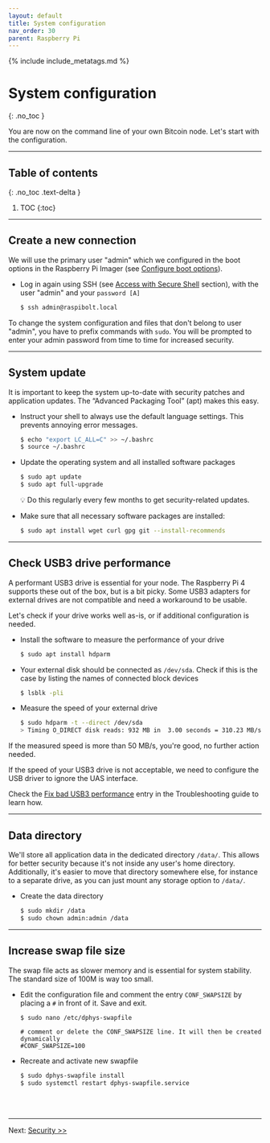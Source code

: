 ```yaml
---
layout: default
title: System configuration
nav_order: 30
parent: Raspberry Pi
---
```

<!-- markdownlint-disable MD014 MD022 MD025 MD033 MD040 -->
{% include include_metatags.md %}

# System configuration
{: .no_toc }

You are now on the command line of your own Bitcoin node.
Let's start with the configuration.

---

## Table of contents
{: .no_toc .text-delta }

1. TOC
{:toc}

---

## Create a new connection

We will use the primary user "admin" which we configured in the boot options in the Raspberry Pi Imager (see [Configure boot options](operating-system.md#configure-boot-options)).

* Log in again using SSH (see [Access with Secure Shell](remote-access.md#access-with-secure-shell) section), with the user "admin" and your `password [A]`

  ```sh
  $ ssh admin@raspibolt.local
  ```

To change the system configuration and files that don't belong to user "admin", you have to prefix commands with `sudo`.
You will be prompted to enter your admin password from time to time for increased security.

---

## System update

It is important to keep the system up-to-date with security patches and application updates.
The “Advanced Packaging Tool” (apt) makes this easy.

* Instruct your shell to always use the default language settings.
  This prevents annoying error messages.

  ```sh
  $ echo "export LC_ALL=C" >> ~/.bashrc
  $ source ~/.bashrc
  ```

* Update the operating system and all installed software packages

  ```sh
  $ sudo apt update
  $ sudo apt full-upgrade
  ```

  💡 Do this regularly every few months to get security-related updates.

* Make sure that all necessary software packages are installed:

  ```sh
  $ sudo apt install wget curl gpg git --install-recommends
  ```

---

## Check USB3 drive performance

A performant USB3 drive is essential for your node.
The Raspberry Pi 4 supports these out of the box, but is a bit picky.
Some USB3 adapters for external drives are not compatible and need a workaround to be usable.

Let's check if your drive works well as-is, or if additional configuration is needed.

* Install the software to measure the performance of your drive

  ```sh
  $ sudo apt install hdparm
  ```

* Your external disk should be connected as `/dev/sda`.
  Check if this is the case by listing the names of connected block devices

  ```sh
  $ lsblk -pli
  ```

* Measure the speed of your external drive

  ```sh
  $ sudo hdparm -t --direct /dev/sda
  > Timing O_DIRECT disk reads: 932 MB in  3.00 seconds = 310.23 MB/sec
  ```

If the measured speed is more than 50 MB/s, you're good, no further action needed.

If the speed of your USB3 drive is not acceptable, we need to configure the USB driver to ignore the UAS interface.

Check the [Fix bad USB3 performance](../troubleshooting.md#fix-bad-usb3-performance) entry in the Troubleshooting guide to learn how.

---

## Data directory

We'll store all application data in the dedicated directory `/data/`.
This allows for better security because it's not inside any user's home directory.
Additionally, it's easier to move that directory somewhere else, for instance to a separate drive, as you can just mount any storage option to `/data/`.

* Create the data directory

  ```sh
  $ sudo mkdir /data
  $ sudo chown admin:admin /data
  ```

---

## Increase swap file size

The swap file acts as slower memory and is essential for system stability.
The standard size of 100M is way too small.

* Edit the configuration file and comment the entry `CONF_SWAPSIZE` by placing a `#` in front of it.
  Save and exit.

  ```sh
  $ sudo nano /etc/dphys-swapfile
  ```

  ```
  # comment or delete the CONF_SWAPSIZE line. It will then be created dynamically
  #CONF_SWAPSIZE=100
  ```

* Recreate and activate new swapfile

  ```sh
  $ sudo dphys-swapfile install
  $ sudo systemctl restart dphys-swapfile.service
  ```

<br /><br />

---

Next: [Security >>](security.md)

